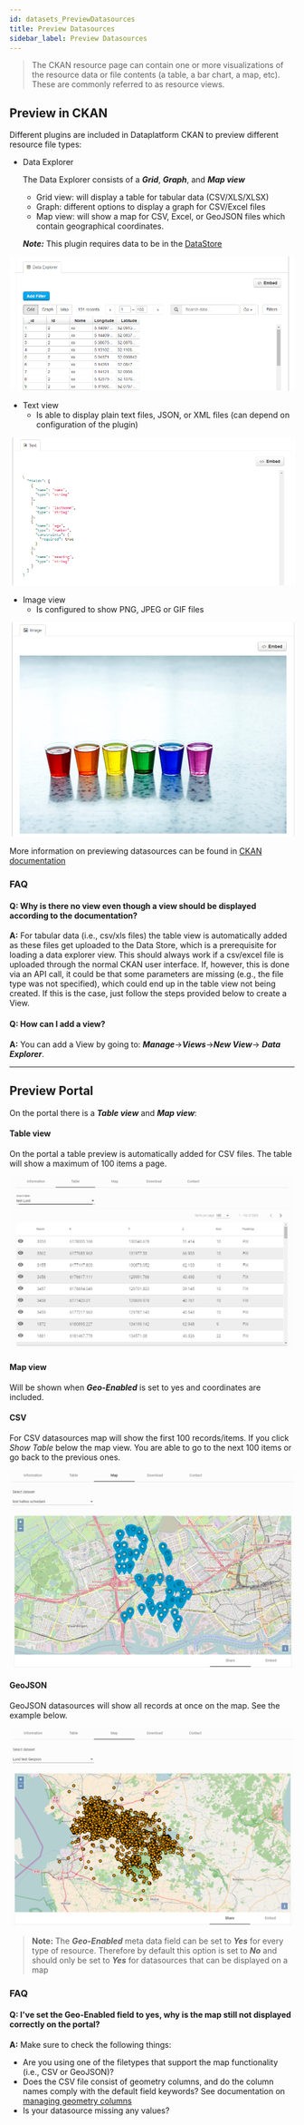```yaml
---
id: datasets_PreviewDatasources
title: Preview Datasources
sidebar_label: Preview Datasources
---
```


> The CKAN resource page can contain one or more visualizations of the resource data or file contents (a table, a bar chart, a map, etc). These are commonly referred to as resource views.

## Preview in CKAN

Different plugins are included in Dataplatform CKAN to preview different resource file types:

* Data Explorer 

    The Data Explorer consists of a ***Grid***, ***Graph***, and ***Map view***
    
    * Grid view: will display a table for tabular data (CSV/XLS/XLSX)
    * Graph: different options to display a graph for CSV/Excel files
    * Map view: will show a map for CSV, Excel, or GeoJSON files which contain geographical coordinates. 

    ***Note:*** This plugin requires data to be in the [DataStore](datasets_AddingDatasources#datastore)

![Data Explorer example](assets/Dataplatform/PreviewDatasources/Data_explorer.PNG)


* Text view 
    * Is able to display plain text files, JSON, or XML files (can depend on configuration of the plugin)

![JSON example](assets/Dataplatform/PreviewDatasources/JSON_example.PNG)

* Image view
    * Is configured to show PNG, JPEG or GIF files

![PNG example](assets/Dataplatform/PreviewDatasources/PNG_example.PNG)

More information on previewing datasources can be found in <a href="https://docs.ckan.org/en/2.8/maintaining/data-viewer.html" target="_blank">CKAN documentation</a>

### FAQ

#### Q: Why is there no view even though a view should be displayed according to the documentation?

**A:** For tabular data (i.e., csv/xls files) the table view is automatically added as these files get uploaded to the Data Store, which is a prerequisite for loading a data explorer view. This should always work if a csv/excel file is uploaded through the normal CKAN user interface. If, however, this is done via an API call, it could be that some parameters are missing (e.g., the file type was not specified), which could end up in the table view not being created. If this is the case, just follow the steps provided below to create a View.

#### Q: How can I add a view?
**A:** You can add a View by going to: ***Manage***->***Views***->***New View***-> ***Data Explorer***. 

---

## Preview Portal

On the portal there is a ***Table view*** and ***Map view***:

#### Table view

On the portal a table preview is automatically added for CSV files. The table will show a maximum of 100 items a page.

![Table example](assets/Dataplatform/PreviewDatasources/Table_portal.PNG)

#### Map view

Will be shown when ***Geo-Enabled*** is set to yes and coordinates are included. 

#### CSV

For CSV datasources map will show the first 100 records/items. If you click *Show Table* below the map view. You are able to go to the next 100 items or go back to the previous ones.

![Map example](assets/Dataplatform/PreviewDatasources/Map_portal.PNG)

#### GeoJSON

GeoJSON datasources will show all records at once on the map. See the example below.

![Map example](assets/Dataplatform/PreviewDatasources/GeoJSON.PNG)



> **Note:** The ***Geo-Enabled*** meta data field can be set to ***Yes*** for every type of resource. Therefore by default this option is set to ***No*** and should only be set to ***Yes*** for datasources that can be displayed on a map

### FAQ

#### Q: I've set the Geo-Enabled field to yes, why is the map still not displayed correctly on the portal?

**A:** Make sure to check the following things:
*   Are you using one of the filetypes that support the map functionality (i.e., CSV or GeoJSON)?
*   Does the CSV file consist of geometry columns, and do the column names comply with the default field keywords? See documentation on [managing geometry columns](datasets_ManageGeometryColumns)
*   Is your datasource missing any values?

